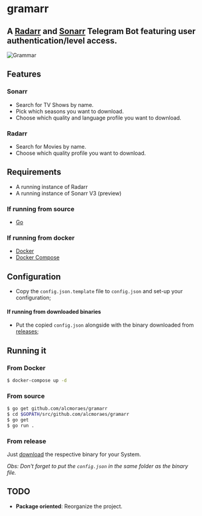 # gramarr
## A [Radarr](https://github.com/Radarr/Radarr) and [Sonarr](https://github.com/Sonarr/Sonarr) Telegram Bot featuring user authentication/level access.

![Grammar](https://extraimage.com/images/2020/02/06/gramarr.jpg)

## Features

### Sonarr

- Search for TV Shows by name.
- Pick which seasons you want to download.
- Choose which quality and language profile you want to download.

### Radarr

- Search for Movies by name.
- Choose which quality profile you want to download.

## Requirements

- A running instance of Radarr
- A running instance of Sonarr V3 (preview)

### If running from source

- [Go](https://golang.org/)

### If running from docker

- [Docker](https://docker.io)
- [Docker Compose](https://docs.docker.com/compose/)

## Configuration

- Copy the `config.json.template` file to `config.json` and set-up your configuration;

#### If running from downloaded binaries
- Put the copied `config.json` alongside with the binary downloaded from [releases](https://github.com/alcmoraes/gramarr/releases);

## Running it

### From Docker

```bash
$ docker-compose up -d
```

### From source

```bash
$ go get github.com/alcmoraes/gramarr
$ cd $GOPATH/src/github.com/alcmoraes/gramarr
$ go get
$ go run .
```

### From release

Just [download](https://github.com/alcmoraes/gramarr/releases/latest) the respective binary for your System.

*Obs: Don't forget to put the `config.json` in the same folder as the binary file.*

## TODO

- **Package oriented**: Reorganize the project.
